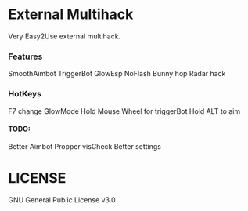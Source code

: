 # External Multihack

Very Easy2Use external multihack.

### Features
SmoothAimbot
TriggerBot
GlowEsp
NoFlash
Bunny hop
Radar hack


### HotKeys
F7 change GlowMode
Hold Mouse Wheel for triggerBot
Hold ALT to aim


#### TODO:

Better Aimbot
Propper visCheck
Better settings

# LICENSE

GNU General Public License v3.0

